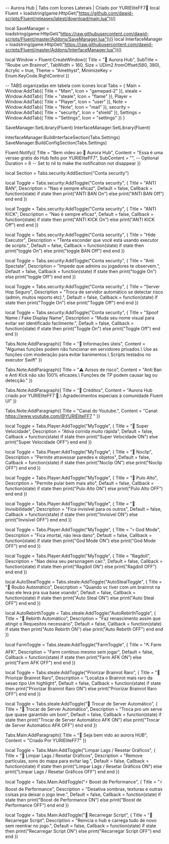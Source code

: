 -- Aurora Hub | Tabs com Ícones Laterais | Criado por YURIEliteFF7💙
local Fluent = loadstring(game:HttpGet("https://github.com/dawid-scripts/Fluent/releases/latest/download/main.lua"))()

local SaveManager = loadstring(game:HttpGet("https://raw.githubusercontent.com/dawid-scripts/Fluent/master/Addons/SaveManager.lua"))()
local InterfaceManager = loadstring(game:HttpGet("https://raw.githubusercontent.com/dawid-scripts/Fluent/master/Addons/InterfaceManager.lua"))()

local Window = Fluent:CreateWindow({
    Title = "🌌 Aurora Hub",
    SubTitle = "Roube um Brainrot",
    TabWidth = 160,
    Size = UDim2.fromOffset(580, 380),
    Acrylic = true,
    Theme = "Amethyst",
    MinimizeKey = Enum.KeyCode.RightControl
})

-- TABS organizadas em tabela com ícones
local Tabs = {
    Main = Window:AddTab({ Title = "Main", Icon = "gamepad-2" }),
    steale = Window:AddTab({ Title = "steale", Icon = "flame" }),
    Player = Window:AddTab({ Title = "Player", Icon = "user" }),
    Note = Window:AddTab({ Title = "Note", Icon = "mail" }),
    security = Window:AddTab({ Title = "security", Icon = "shield" }),
    Settings = Window:AddTab({ Title = "Settings", Icon = "settings" })
}

SaveManager:SetLibrary(Fluent)
InterfaceManager:SetLibrary(Fluent)

InterfaceManager:BuildInterfaceSection(Tabs.Settings)
SaveManager:BuildConfigSection(Tabs.Settings)

Fluent:Notify({
        Title = "Bem  video ao 🌌 Aurora Hub",
        Content = "Essa é uma versao gratis do Hub feito por YURIEliteFF7",
        SubContent = "", -- Optional
        Duration = 6 -- Set to nil to make the notification not disappear
})

local Section = Tabs.security:AddSection("Conta security")

local Toggle = Tabs.security:AddToggle("Conta security", 
{
    Title = "ANTI BAN", 
    Description = "Nao é sempre eficaz",
    Default = false,
    Callback = function(state)
	if state then
	    print("ANTI BAN On")
	else
	    print("ANTI BAN Off")
        end
    end 
})

local Toggle = Tabs.security:AddToggle("Conta security", 
{
    Title = "ANTI KICK", 
    Description = "Nao é sempre eficaz",
    Default = false,
    Callback = function(state)
	if state then
	    print("ANTI KICK On")
	else
	    print("ANTI KICK Off")
        end
    end 
})

local Toggle = Tabs.security:AddToggle("Conta security", 
{
    Title = "Hide Executor", 
    Description = "Tenta esconder que você está usando executor de scripts.",
    Default = false,
    Callback = function(state)
	if state then
	    print("toggle On")
	else
	    print("toggle BAN Off")
        end
    end 
})

local Toggle = Tabs.security:AddToggle("Conta security", 
{
    Title = "Anti Spectate", 
    Description = "Impede que admins ou jogadores te observem.",
    Default = false,
    Callback = function(state)
	if state then
	    print("toggle On")
	else
	    print("toggle Off")
        end
    end 
})

local Toggle = Tabs.security:AddToggle("Conta security", 
{
    Title = "Server Hop Seguro", 
    Description = "Troca de servidor automático se detectar risco (admin, muitos reports etc).",
    Default = false,
    Callback = function(state)
	if state then
	    print("Toggle On")
	else
	    print("Toggle Off")
        end
    end 
})

local Toggle = Tabs.security:AddToggle("Conta security", 
{
    Title = "Spoof Name / Fake Display Name", 
    Description = "Muda seu nome visual para evitar ser identificado facilmente.",
    Default = false,
    Callback = function(state)
	if state then
	    print("Toggle On")
	else
	    print("Toggle Off")
        end
    end 
})

Tabs.Note:AddParagraph({
    Title = "📌 Informações úteis",
    Content = "Algumas funções podem não funcionar em servidores privados.\ Use as funções com moderação para evitar banimentos.\ Scripts testados no executor Swift"
})

Tabs.Note:AddParagraph({
    Title = "⚠️ Avisos de risco",
    Content = "Anti Ban e Anti Kick não são 100% eficazes.\ Funções de TP podem causar lag ou detecção."
})

Tabs.Note:AddParagraph({
    Title = "🤝 Créditos",
    Content = "Aurora Hub criado por YURIEliteFF7 💙.\ Agradecimentos especiais à comunidade Fluent UI"
})

Tabs.Note:AddParagraph({
    Title = "Canal do Youtube.",
    Content = "Canal: https://www.youtube.com/@YURIEliteFF7 "
})

local Toggle = Tabs.Player:AddToggle("MyToggle",
{
    Title = "🏃 Super Velocidade",
    Description = "Ativa corrida muito rápida",
    Default = false,
    Callback = function(state)
        if state then
            print("Super Velocidade ON")
        else
            print("Super Velocidade OFF")
        end
    end
})

local Toggle = Tabs.Player:AddToggle("MyToggle",
{
    Title = "🚪 Noclip",
    Description = "Permite atravessar paredes e objetos",
    Default = false,
    Callback = function(state)
        if state then
            print("Noclip ON")
        else
            print("Noclip OFF")
        end
    end
})

local Toggle = Tabs.Player:AddToggle("MyToggle",
{
    Title = "🦘 Pulo Alto",
    Description = "Permite pular bem mais alto",
    Default = false,
    Callback = function(state)
        if state then
            print("Pulo Alto ON")
        else
            print("Pulo Alto OFF")
        end
    end
})

local Toggle = Tabs.Player:AddToggle("MyToggle",
{
    Title = "👻 Invisibilidade",
    Description = "Fica invisível para os outros",
    Default = false,
    Callback = function(state)
        if state then
            print("Invisível ON")
        else
            print("Invisível OFF")
        end
    end
})

local Toggle = Tabs.Player:AddToggle("MyToggle",
{
    Title = "💀 God Mode",
    Description = "Fica imortal, não leva dano",
    Default = false,
    Callback = function(state)
        if state then
            print("God Mode ON")
        else
            print("God Mode OFF")
        end
    end
})

local Toggle = Tabs.Player:AddToggle("MyToggle",
{
    Title = "Ragdoll",
    Description = "Nao deixa seu personagem cair.",
    Default = false,
    Callback = function(state)
        if state then
            print("Ragdoll ON")
        else
            print("Ragdoll OFF")
        end
    end
})

local AutoStealToggle = Tabs.steale:AddToggle("AutoStealToggle", {
    Title = "🚀 Roubo Automático",
    Description = "Quando vc tiver com um brainrot na mao ele leva pra sua base voando",
    Default = false,
    Callback = function(state)
        if state then
            print("Auto Steal ON")
        else
            print("Auto Steal OFF")
        end
    end
})

local AutoRebirthToggle = Tabs.steale:AddToggle("AutoRebirthToggle", {
    Title = "💸 Rebirth Automático",
    Description = "Faz renascimento assim que atingir o Requesitos necessário",
    Default = false,
    Callback = function(state)
        if state then
            print("Auto Rebirth ON")
        else
            print("Auto Rebirth OFF")
        end
    end
})

local FarmToggle = Tabs.steale:AddToggle("FarmToggle", {
    Title = "⛏️ Farm AFK",
    Description = "Farm contínuo mesmo sem jogar",
    Default = false,
    Callback = function(state)
        if state then
            print("Farm AFK ON")
        else
            print("Farm AFK OFF")
        end
    end
})

local Toggle = Tabs.steale:AddToggle("Priorizar Brainrot Raro", {
    Title = "🎯 Priorizar Brainrot Raro",
    Description = "Localiza o Brainrot mais raro da sesao tipo Um highlight",
    Default = false,
    Callback = function(state)
        if state then
            print("Priorizar Brainrot Raro ON")
        else
            print("Priorizar Brainrot Raro OFF")
        end
    end
})

local Toggle = Tabs.steale:AddToggle("🔁 Trocar de Server Automático", {
    Title = "🔁 Trocar de Server Automático",
    Description = "Troca pro um serve que quase garantido um bom",
    Default = false,
    Callback = function(state)
        if state then
            print("Trocar de Server Automático AFK ON")
        else
            print("Trocar de Server Automático AFK OFF")
        end
    end
})

Tabs.Main:AddParagraph({
    Title = "🌌 Seja bem vido ao aurora HUB",
    Content = "Criado Por YURIEliteFF7"
})

local Toggle = Tabs.Main:AddToggle("Limpar Lags / Resetar Gráficos", {
    Title = "🧹 Limpar Lags / Resetar Gráficos",
    Description = "Remove partículas, sons do mapa para evitar lag.",
    Default = false,
    Callback = function(state)
        if state then
            print("Limpar Lags / Resetar Gráficos ON")
        else
            print("Limpar Lags / Resetar Gráficos OFF")
        end
    end
})

local Toggle = Tabs.Main:AddToggle("⚡ Boost de Performance", {
    Title = "⚡ Boost de Performance",
    Description = "Desativa sombras, texturas e outras coisas pra deixar o jogo leve.",
    Default = false,
    Callback = function(state)
        if state then
            print("Boost de Performance ON")
        else
            print("Boost de Performance OFF")
        end
    end
})

local Toggle = Tabs.Main:AddToggle("🔁 Recarregar Script", {
    Title = "🔁 Recarregar Script",
    Description = "Reinicia o hub e carrega tudo de novo sem reentrar no jogo.",
    Default = false,
    Callback = function(state)
        if state then
            print("Recarregar Script ON")
        else
            print("Recarregar Script OFF")
        end
    end
})
